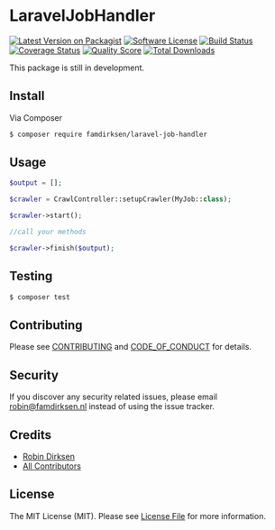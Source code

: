 # LaravelJobHandler

[![Latest Version on Packagist][ico-version]][link-packagist]
[![Software License][ico-license]](LICENSE.md)
[![Build Status][ico-travis]][link-travis]
[![Coverage Status][ico-scrutinizer]][link-scrutinizer]
[![Quality Score][ico-code-quality]][link-code-quality]
[![Total Downloads][ico-downloads]][link-downloads]

This package is still in development.

## Install

Via Composer

``` bash
$ composer require famdirksen/laravel-job-handler
```

## Usage

``` php
$output = [];

$crawler = CrawlController::setupCrawler(MyJob::class);

$crawler->start();

//call your methods

$crawler->finish($output);
```

## Testing

``` bash
$ composer test
```

## Contributing

Please see [CONTRIBUTING](CONTRIBUTING.md) and [CODE_OF_CONDUCT](CODE_OF_CONDUCT.md) for details.

## Security

If you discover any security related issues, please email robin@famdirksen.nl instead of using the issue tracker.

## Credits

- [Robin Dirksen][link-author]
- [All Contributors][link-contributors]

## License

The MIT License (MIT). Please see [License File](LICENSE.md) for more information.

[ico-version]: https://img.shields.io/packagist/v/famdirksen/laravel-job-handler.svg?style=flat-square
[ico-license]: https://img.shields.io/badge/license-MIT-brightgreen.svg?style=flat-square
[ico-travis]: https://img.shields.io/travis/famdirksen/laravel-job-handler/master.svg?style=flat-square
[ico-scrutinizer]: https://img.shields.io/scrutinizer/coverage/g/famdirksen/laravel-job-handler.svg?style=flat-square
[ico-code-quality]: https://img.shields.io/scrutinizer/g/famdirksen/laravel-job-handler.svg?style=flat-square
[ico-downloads]: https://img.shields.io/packagist/dt/famdirksen/laravel-job-handler.svg?style=flat-square

[link-packagist]: https://packagist.org/packages/famdirksen/laravel-job-handler
[link-travis]: https://travis-ci.org/famdirksen/laravel-job-handler
[link-scrutinizer]: https://scrutinizer-ci.com/g/famdirksen/laravel-job-handler/code-structure
[link-code-quality]: https://scrutinizer-ci.com/g/famdirksen/laravel-job-handler
[link-downloads]: https://packagist.org/packages/famdirksen/laravel-job-handler
[link-author]: https://github.com/robindirksen1
[link-contributors]: ../../contributors
